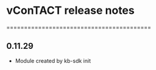# vConTACT release notes
=========================================

0.11.29
-----
* Module created by kb-sdk init
